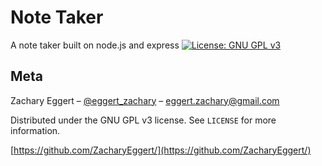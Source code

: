 # Note Taker

A note taker built on node.js and express [![License: GNU GPL v3](https://img.shields.io/badge/License-GPL%20v3-blue.svg)](http://www.gnu.org/licenses/gpl-3.0)

## Meta

Zachary Eggert – [@eggert_zachary](https://twitter.com/eggert_zachary) – eggert.zachary@gmail.com

Distributed under the GNU GPL v3 license. See ``LICENSE`` for more information.

[https://github.com/ZacharyEggert/](https://github.com/ZacharyEggert/)
